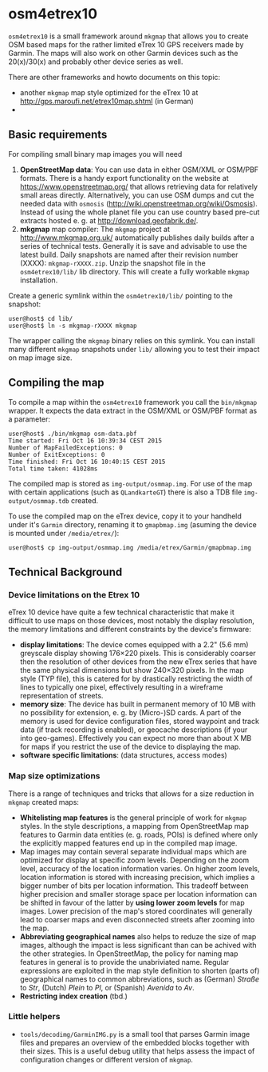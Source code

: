 # osm4etrex10

`osm4etrex10` is a small framework around `mkgmap` that allows you to create OSM based maps for the rather limited eTrex 10 GPS receivers made by Garmin. The maps will also work on other Garmin devices such as the 20(x)/30(x) and probably other device series as well.

There are other frameworks and howto documents on this topic:

* another `mkgmap` map style optimized for the eTrex 10 at http://gps.maroufi.net/etrex10map.shtml (in German)
* 


## Basic requirements

For compiling small binary map images you will need

1. **OpenStreetMap data**: You can use data in either OSM/XML or OSM/PBF formats. There is a handy export functionality on the website at https://www.openstreetmap.org/ that allows retrieving data for relatively small areas directly. Alternatively, you can use OSM dumps and cut the needed data with `osmosis` (http://wiki.openstreetmap.org/wiki/Osmosis). Instead of using the whole planet file you can use country based pre-cut extracts hosted e. g. at http://download.geofabrik.de/.
1. **mkgmap** map compiler: The `mkgmap` project at http://www.mkgmap.org.uk/ automatically publishes daily builds after a series of technical tests. Generally it is save and advisable to use the latest build. Daily snapshots are named after their revision number (XXXX): `mkgmap-rXXXX.zip`. Unzip the snapshot file in the `osm4etrex10/lib/` lib directory. This will create a fully workable `mkgmap` installation.

Create a generic symlink within the `osm4etrex10/lib/` pointing to the snapshot:

```
user@host$ cd lib/
user@host$ ln -s mkgmap-rXXXX mkgmap
```
The wrapper calling the `mkgmap` binary relies on this symlink. You can install many different `mkgmap` snapshots under `lib/` allowing you to test their impact on map image size.


## Compiling the map

To compile a map within the `osm4etrex10` framework you call the `bin/mkgmap` wrapper. It expects the data extract in the OSM/XML or OSM/PBF format as a parameter:
```
user@host$ ./bin/mkgmap osm-data.pbf
Time started: Fri Oct 16 10:39:34 CEST 2015
Number of MapFailedExceptions: 0
Number of ExitExceptions: 0
Time finished: Fri Oct 16 10:40:15 CEST 2015
Total time taken: 41028ms
```
The compiled map is stored as `img-output/osmmap.img`. For use of the map with certain applications (such as `QLandkarteGT`) there is also a TDB file `img-output/osmmap.tdb` created.

To use the compiled map on the eTrex device, copy it to your handheld under it's `Garmin` directory, renaming it to `gmapbmap.img` (asuming the device is mounted under `/media/etrex/`):
```
user@host$ cp img-output/osmmap.img /media/etrex/Garmin/gmapbmap.img
```

## Technical Background

### Device limitations on the Etrex 10

eTrex 10 device have quite a few technical characteristic that make it difficult to use maps on those devices, most notably the display resolution, the memory limitations and different constraints by the device's firmware:

- **display limitations**:  The device comes equipped with a 2.2" (5.6&#160;mm) greyscale display showing 176×220 pixels. This is considerably coarser then the resolution of other devices from the new eTrex series that have the same physical dimensions but show 240×320 pixels. In the map style (TYP file), this is catered for by drastically restricting the width of lines to typically one pixel, effectively resulting in a wireframe representation of streets.
- **memory size**: The device has built in permanent memory of 10&#160;MB with no possibility for extension, e.&#160;g. by (Micro-)SD cards. A part of the memory is used for device configuration files, stored waypoint and track data (if track recording is enabled), or geocache descriptions (if your into geo-games). Effectively you can expect no more than about X&#160;MB for maps if you restrict the use of the device to displaying the map.
- **software specific limitations**: (data structures, access modes)

### Map size optimizations

There is a range of techniques and tricks that allows for a size reduction in `mkgmap` created maps:

- **Whitelisting map features** is the general principle of work for `mkgmap` styles. In the style descriptions, a mapping from OpenStreetMap map features to Garmin data entities (e.&#160;g. roads, POIs) is defined where only the explicitly mapped features end up in the compiled map image.
- Map images may contain several separate individual maps which are optimized for display at specific zoom levels. Depending on the zoom level, accuracy of the location information varies. On higher zoom levels, location information is stored with increasing precision, which implies a bigger number of bits per location information. This tradeoff between higher precision and smaller storage space per location information can be shifted in favour of the latter by **using lower zoom levels** for map images. Lower precision of the map's stored coordinates will generally lead to coarser maps and even disconnected streets after zooming into the map.
- **Abbreviating geographical names** also helps to reduze the size of map images, although the impact is less significant than can be achived with the other strategies. In OpenStreetMap, the policy for naming map features in general is to provide the unabriviated name. Regular expressions are exploited in the map style definition to shorten (parts of) geographical names to common abbreviations, such as (German) *Straße* to *Str*, (Dutch) *Plein* to *Pl*, or (Spanish) *Avenida* to *Av*.
- **Restricting index creation** (tbd.)

### Little helpers

- `tools/decodimg/GarminIMG.py` is a small tool that parses Garmin image files and prepares an overview of the embedded blocks together with their sizes. This is a useful debug utility that helps assess the impact of configuration changes or different version of `mkgmap`.
